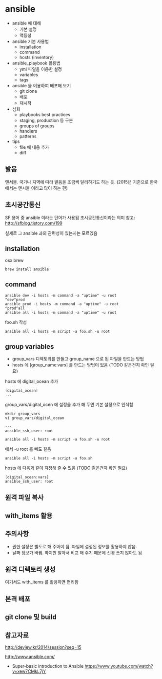 # ansible
* ansible 에 대해
  * 기본 설명
  * 멱등성
* ansible 기본 사용법
  * installation
  * command
  * hosts (inventory)
* ansible_playbook 활용법
  * yml 파일을 이용한 설정
  * variables
  * tags
* ansible 을 이용하여 배포해 보기
  * git clone
  * 배포
  * 재시작
* 심화
  * playbooks best practices
  * staging, production 등 구분
  * groups of groups
  * handlers
  * patterns
* tips
  * file 에 내용 추가
  * diff


## 발음
앤서블. 국가나 지역에 따라 발음을 조금씩 달리하기도 하는 듯. (2015년 기준으로 한국에서는 앤시블 이라고 많이 하는 편)

## 초시공간통신
SF 용어 중 ansible 이라는 단어가 사용됨 초시공간통신이라는 의미
참고: http://sfblog.tistory.com/199

실제로 그 ansible 과의 관련성이 있는지는 모르겠음


## installation
osx brew
```
brew install ansible
```

## command
```
ansible dev -i hosts -m command -a "uptime" -u root
^dev^prod
ansible prod -i hosts -m command -a "uptime" -u root
^prod^all
ansible all -i hosts -m command -a "uptime" -u root
```

foo.sh 작성
```
ansible all -i hosts -m script -a foo.sh -u root
```

## group variables
* group_vars 디렉토리를 만들고 group_name 으로 된 파일을 만드는 방법
* hosts 에 [group_name:vars] 를 만드는 방법이 있음 (TODO 같은건지 확인 필요)

hosts 에 digital_ocean 추가

```
[digital_ocean]
...
```

group_vars/digital_ocen 에 설정을 추가 해 두면 기본 설정으로 인식함
```
mkdir group_vars
vi group_vars/digital_ocean
```

```
---
ansible_ssh_user: root
```

```
ansible all -i hosts -m script -a foo.sh -u root
```

에서 -u root 를 빼도 같음

```
ansible all -i hosts -m script -a foo.sh
```

hosts 에 다음과 같이 지정해 줄 수 있음 (TODO 같은건지 확인 필요)
```
[digital_ocean:vars]
ansible_ssh_user: root
```

## 원격 파일 복사

## with_items 활용

## 주의사항
* 권한 설정은 별도로 해 주어야 됨. 파일에 설정된 정보를 활용하지 않음.
* 날짜 정보가 바뀜. 하지만 알아서 비교 해 주기 때문에 신경 쓰지 않아도 됨

## 원격 디렉토리 생성
여기서도 with_items 를 활용하면 편리함

## 본격 배포

## git clone 및 build

## 참고자료
http://deview.kr/2014/session?seq=15

http://www.ansible.com/

* Super-basic introduction to Ansible
https://www.youtube.com/watch?v=xew7CMkL7jY